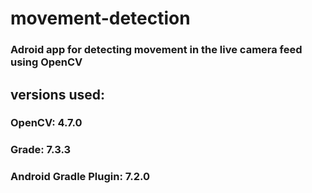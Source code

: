 # movement-detection
### Adroid app for detecting movement in the live camera feed using OpenCV

## versions used:
### OpenCV: 4.7.0 
### Grade: 7.3.3
### Android Gradle Plugin: 7.2.0 
